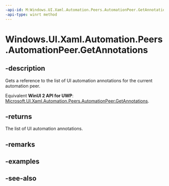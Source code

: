 ```yaml
---
-api-id: M:Windows.UI.Xaml.Automation.Peers.AutomationPeer.GetAnnotations
-api-type: winrt method
---
```


<!-- Method syntax
public Windows.Foundation.Collections.IVector<Windows.UI.Xaml.Automation.Peers.AutomationPeerAnnotation> GetAnnotations()
-->

# Windows.UI.Xaml.Automation.Peers.AutomationPeer.GetAnnotations

## -description
Gets a reference to the list of UI automation annotations for the current automation peer.

Equivalent **WinUI 2 API for UWP**: [Microsoft.UI.Xaml.Automation.Peers.AutomationPeer.GetAnnotations](/windows/winui/api/microsoft.ui.xaml.automation.peers.automationpeer.getannotations).

## -returns
The list of UI automation annotations.

## -remarks

## -examples

## -see-also

